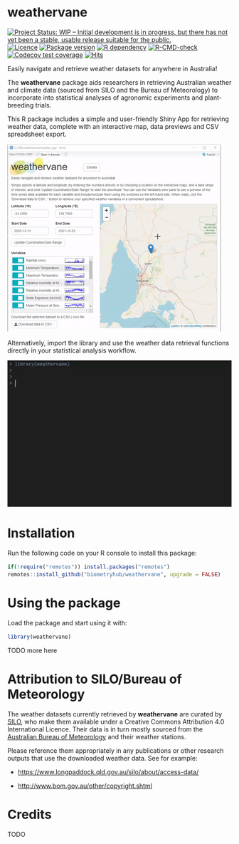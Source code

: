 
<!-- README.md is generated from README.Rmd. Please edit that file -->

# weathervane

<!-- badges: start -->

[![Project Status: WIP – Initial development is in progress, but there
has not yet been a stable, usable release suitable for the
public.](https://www.repostatus.org/badges/latest/wip.svg)](https://www.repostatus.org/#wip)
[![Licence](https://img.shields.io/github/license/mashape/apistatus.svg)](http://choosealicense.com/licenses/mit/)
[![Package
version](https://img.shields.io/badge/Package%20version-0.1.0-80b6ff.svg)](/DESCRIPTION)
[![R
dependency](https://img.shields.io/badge/R%3E%3D-3.5.0-80b6ff.svg)](https://cran.r-project.org/)
[![R-CMD-check](https://github.com/biometryhub/weathervane/workflows/R-CMD-check/badge.svg)](https://github.com/biometryhub/weathervane/actions)
[![Codecov test
coverage](https://codecov.io/gh/biometryhub/weathervane/branch/main/graph/badge.svg)](https://codecov.io/gh/biometryhub/weathervane?branch=main)
[![Hits](https://hits.seeyoufarm.com/api/count/incr/badge.svg?url=https%3A%2F%2Fbiometryhub.github.io%2Fweathervane%2F&count_bg=%2379C83D&title_bg=%23555555&icon=&icon_color=%23E7E7E7&title=hits&edge_flat=false)](https://hits.seeyoufarm.com)
<!-- badges: end -->

Easily navigate and retrieve weather datasets for anywhere in Australia!

The **weathervane** package aids researchers in retrieving Australian
weather and climate data (sourced from SILO and the Bureau of
Meteorology) to incorporate into statistical analyses of agronomic
experiments and plant-breeding trials.

This R package includes a simple and user-friendly Shiny App for
retrieving weather data, complete with an interactive map, data previews
and CSV spreadsheet export.

![weathervane App](man/figures/app_usage.gif)

Alternatively, import the library and use the weather data retrieval
functions directly in your statistical analysis workflow.

![weathervane package](man/figures/package_usage.gif)

# Installation

Run the following code on your R console to install this package:

``` r
if(!require("remotes")) install.packages("remotes") 
remotes::install_github("biometryhub/weathervane", upgrade = FALSE)
```

# Using the package

Load the package and start using it with:

``` r
library(weathervane)
```

TODO more here

# Attribution to SILO/Bureau of Meteorology

The weather datasets currently retrieved by **weathervane** are curated
by [SILO](https://www.longpaddock.qld.gov.au/silo/), who make them
available under a Creative Commons Attribution 4.0 International
Licence. Their data is in turn mostly sourced from the [Australian
Bureau of Meteorology](http://www.bom.gov.au/) and their weather
stations.

Please reference them appropriately in any publications or other
research outputs that use the downloaded weather data. See for example:
- <https://www.longpaddock.qld.gov.au/silo/about/access-data/>

-   <http://www.bom.gov.au/other/copyright.shtml>

# Credits

TODO
